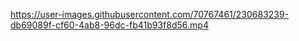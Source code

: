 



https://user-images.githubusercontent.com/70767461/230683239-db69089f-cf60-4ab8-96dc-fb41b93f8d56.mp4

